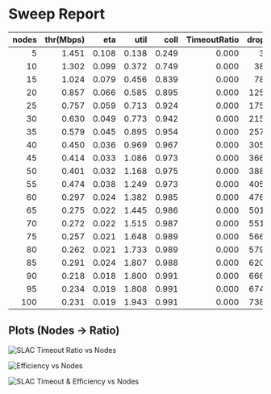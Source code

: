 # Sweep Report

| nodes | thr(Mbps) | eta | util | coll | TimeoutRatio | drops | timeouts | verdict |
|---:|---:|---:|---:|---:|---:|---:|---:|:---|
| 5 | 1.451 | 0.108 | 0.138 | 0.249 | 0.000 | 32 | 0 | OK |
| 10 | 1.302 | 0.099 | 0.372 | 0.749 | 0.000 | 389 | 0 | OK |
| 15 | 1.024 | 0.079 | 0.456 | 0.839 | 0.000 | 780 | 0 | OK |
| 20 | 0.857 | 0.066 | 0.585 | 0.895 | 0.000 | 1258 | 0 | OK |
| 25 | 0.757 | 0.059 | 0.713 | 0.924 | 0.000 | 1755 | 0 | FAIL |
| 30 | 0.630 | 0.049 | 0.773 | 0.942 | 0.000 | 2155 | 0 | FAIL |
| 35 | 0.579 | 0.045 | 0.895 | 0.954 | 0.000 | 2579 | 0 | FAIL |
| 40 | 0.450 | 0.036 | 0.969 | 0.967 | 0.000 | 3051 | 0 | FAIL |
| 45 | 0.414 | 0.033 | 1.086 | 0.973 | 0.000 | 3661 | 0 | FAIL |
| 50 | 0.401 | 0.032 | 1.168 | 0.975 | 0.000 | 3886 | 0 | FAIL |
| 55 | 0.474 | 0.038 | 1.249 | 0.973 | 0.000 | 4052 | 0 | FAIL |
| 60 | 0.297 | 0.024 | 1.382 | 0.985 | 0.000 | 4767 | 0 | FAIL |
| 65 | 0.275 | 0.022 | 1.445 | 0.986 | 0.000 | 5017 | 0 | FAIL |
| 70 | 0.272 | 0.022 | 1.515 | 0.987 | 0.000 | 5515 | 0 | FAIL |
| 75 | 0.257 | 0.021 | 1.648 | 0.989 | 0.000 | 5665 | 0 | FAIL |
| 80 | 0.262 | 0.021 | 1.733 | 0.989 | 0.000 | 5795 | 0 | FAIL |
| 85 | 0.291 | 0.024 | 1.807 | 0.988 | 0.000 | 6203 | 0 | FAIL |
| 90 | 0.218 | 0.018 | 1.800 | 0.991 | 0.000 | 6669 | 0 | FAIL |
| 95 | 0.234 | 0.019 | 1.808 | 0.991 | 0.000 | 6746 | 0 | FAIL |
| 100 | 0.231 | 0.019 | 1.943 | 0.991 | 0.000 | 7383 | 0 | FAIL |

## Plots (Nodes → Ratio)

![SLAC Timeout Ratio vs Nodes](timeout_vs_nodes.png)

![Efficiency vs Nodes](efficiency_vs_nodes.png)

![SLAC Timeout & Efficiency vs Nodes](timeout_efficiency_vs_nodes.png)
